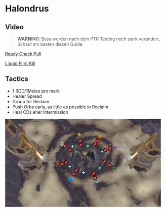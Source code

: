 # Halondrus

## Video
> **WARNING**: Boss wurden nach dem PTR Testing noch stark verändert. Schaut am besten diesen Guide:

[Ready Check Pull](https://youtu.be/MA--dKXYxIQ)

[Liquid First Kill](https://www.twitch.tv/videos/1412031815?t=05h25m53s)

## Tactics

- 1 RDD/1Melee pro mark
- Healer Spread
- Group for Reclaim
- Push Orbs early, as little as possible in Reclaim
- Heal CDs eher Intermission

![Aufstellung Main-Phases](/images/halondrus/halondrus.png)